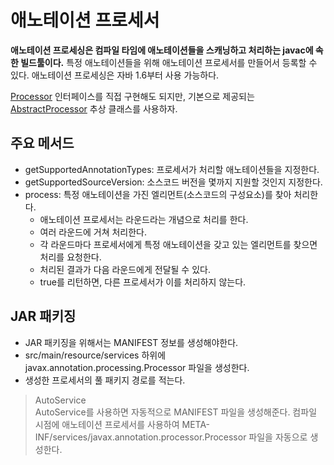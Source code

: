 # 애노테이션 프로세서

**애노테이션 프로세싱은 컴파일 타임에 애노테이션들을 스캐닝하고 처리하는 javac에 속한 빌드툴이다.** 특정 애노테이션들을 위해 애노테이션 프로세서를 만들어서 등록할 수 있다.
애노테이션 프로세싱은 자바 1.6부터 사용 가능하다.

[Processor](https://docs.oracle.com/javase/8/docs/api/javax/annotation/processing/Processor.html) 인터페이스를 직접 구현해도 되지만, 기본으로 제공되는 [AbstractProcessor](https://docs.oracle.com/javase/8/docs/api/javax/annotation/processing/AbstractProcessor.html) 추상 클래스를 사용하자.

## 주요 메서드
- getSupportedAnnotationTypes: 프로세서가 처리할 애노테이션들을 지정한다.
- getSupportedSourceVersion: 소스코드 버전을 몇까지 지원할 것인지 지정한다.
- process: 특정 애노테이션을 가진 엘리먼트(소스코드의 구성요소)를 찾아 처리한다.
    - 애노테이션 프로세서는 라운드라는 개념으로 처리를 한다.
    - 여러 라운드에 거쳐 처리한다.
    - 각 라운드마다 프로세서에게 특정 애노테이션을 갖고 있는 엘리먼트를 찾으면 처리를 요청한다.
    - 처리된 결과가 다음 라운드에게 전달될 수 있다.
    - true를 리턴하면, 다른 프로세서가 이를 처리하지 않는다.

## JAR 패키징
- JAR 패키징을 위해서는 MANIFEST 정보를 생성해야한다.
- src/main/resource/services 하위에 javax.annotation.processing.Processor 파일을 생성한다.
- 생성한 프로세서의 풀 패키지 경로를 적는다.

>AutoService  
>AutoService를 사용하면 자동적으로 MANIFEST 파일을 생성해준다.
>컴파일 시점에 애노테이션 프로세서를 사용하여 META-INF/services/javax.annotation.processor.Processor 파일을 자동으로 생성한다.











